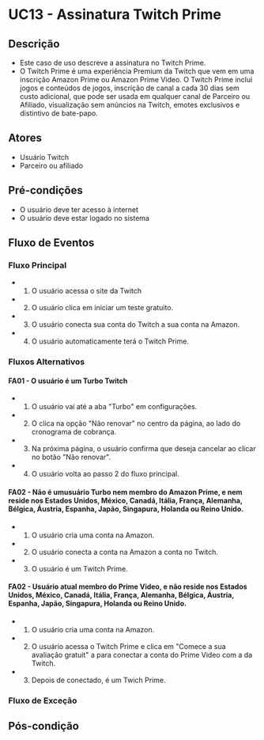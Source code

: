 # UC13 - Assinatura Twitch Prime

## Descrição
* Este caso de uso descreve a assinatura no Twitch Prime.
* O Twitch Prime é uma experiência Premium da Twitch que vem em uma inscrição Amazon Prime ou Amazon Prime Video. O Twitch Prime inclui jogos e conteúdos de jogos, inscrição de canal a cada 30 dias sem custo adicional, que pode ser usada em qualquer canal de Parceiro ou Afiliado, visualização sem anúncios na Twitch, emotes exclusivos e distintivo de bate-papo.

## Atores
* Usuário Twitch
* Parceiro ou afiliado

## Pré-condições
* O usuário deve ter acesso à internet
* O usuário deve estar logado no sistema

## Fluxo de Eventos
### Fluxo Principal
* 1. O usuário acessa o site da Twitch
* 2. O usuário clica em iniciar um teste gratuito.
* 3. O usuário conecta sua conta do Twitch a sua conta na Amazon.
* 4. O usuário automaticamente terá o Twitch Prime.

### Fluxos Alternativos
#### FA01 - O usuário é um Turbo Twitch
* 1. O usuário vai até a aba "Turbo" em configurações.
* 2. O clica na opção "Não renovar" no centro da página, ao lado do cronograma de cobrança.
* 3. Na próxima página, o usuário confirma que deseja cancelar ao clicar no botão "Não renovar".
* 4. O usuário volta ao passo 2 do fluxo principal.

#### FA02 - Não é umusuário Turbo nem membro do Amazon Prime, e nem reside nos Estados Unidos, México, Canadá, Itália, França, Alemanha, Bélgica, Áustria, Espanha, Japão, Singapura, Holanda ou Reino Unido.

* 1. O usuário cria uma conta na Amazon.
* 2. O usuário conecta a conta na Amazon a conta no Twitch.
* 3. O usuário é um Twitch Prime.

#### FA02 - Usuário atual membro do Prime Video, e não reside nos Estados Unidos, México, Canadá, Itália, França, Alemanha, Bélgica, Áustria, Espanha, Japão, Singapura, Holanda ou Reino Unido.

* 1. O usuário cria uma conta na Amazon.
* 2. O usuário acessa o Twitch Prime e clica em "Comece a sua avaliação gratuit" a para conectar a conta do Prime Video com a da Twitch.
* 3. Depois de conectado, é um Twich Prime.

### Fluxo de Exceção

## Pós-condição